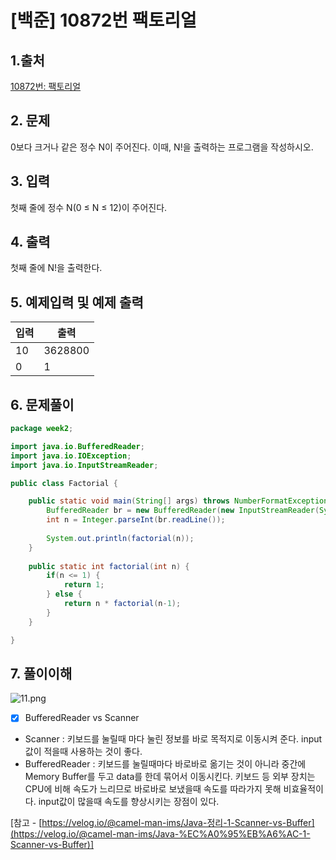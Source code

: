 # [백준] 10872번 팩토리얼

## 1.출처

[10872번: 팩토리얼](https://www.acmicpc.net/problem/10872)

## 2. 문제

0보다 크거나 같은 정수 N이 주어진다. 이때, N!을 출력하는 프로그램을 작성하시오.

## 3. 입력

첫째 줄에 정수 N(0 ≤ N ≤ 12)이 주어진다.

## 4. 출력

첫째 줄에 N!을 출력한다.

## 5. 예제입력 및 예제 출력

| 입력 | 출력 |
| --- | --- |
| 10 | 3628800 |
| 0 | 1 |

## 6. 문제풀이

```java
package week2;

import java.io.BufferedReader;
import java.io.IOException;
import java.io.InputStreamReader;

public class Factorial {

	public static void main(String[] args) throws NumberFormatException, IOException {
		BufferedReader br = new BufferedReader(new InputStreamReader(System.in));
		int n = Integer.parseInt(br.readLine());
		
		System.out.println(factorial(n));
	}
	
	public static int factorial(int n) {
		if(n <= 1) {
			return 1;
		} else {
			return n * factorial(n-1);
		}
	}

}
```

## 7. 풀이이해

![11.png](%5B%E1%84%87%E1%85%A2%E1%86%A8%E1%84%8C%E1%85%AE%E1%86%AB%5D%2010872%E1%84%87%E1%85%A5%E1%86%AB%20%E1%84%91%E1%85%A2%E1%86%A8%E1%84%90%E1%85%A9%E1%84%85%E1%85%B5%E1%84%8B%E1%85%A5%E1%86%AF%200327ba09d0034c22badfd4db2fc94889/11.png)

- [x]  BufferedReader vs Scanner
- Scanner : 키보드를 눌릴때 마다 눌린 정보를 바로 목적지로 이동시켜 준다. input값이 적을때 사용하는 것이 좋다.
- BufferedReader : 키보드를 눌릴때마다 바로바로 옮기는 것이 아니라 중간에 Memory Buffer를 두고 data를 한데 묶어서 이동시킨다. 키보드 등 외부 장치는 CPU에 비해 속도가 느리므로 바로바로 보냈을때 속도를 따라가지 못해 비효율적이다. input값이 많을때  속도를 향상시키는 장점이 있다.

[참고 - [https://velog.io/@camel-man-ims/Java-정리-1-Scanner-vs-Buffer](https://velog.io/@camel-man-ims/Java-%EC%A0%95%EB%A6%AC-1-Scanner-vs-Buffer)]